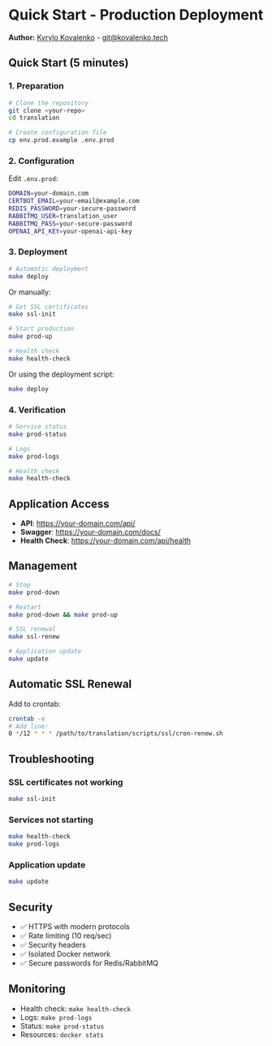 # Quick Start - Production Deployment

**Author:** [Kyrylo Kovalenko](https://kovalenko.tech) - git@kovalenko.tech

## Quick Start (5 minutes)

### 1. Preparation
```bash
# Clone the repository
git clone <your-repo>
cd translation

# Create configuration file
cp env.prod.example .env.prod
```

### 2. Configuration
Edit `.env.prod`:
```bash
DOMAIN=your-domain.com
CERTBOT_EMAIL=your-email@example.com
REDIS_PASSWORD=your-secure-password
RABBITMQ_USER=translation_user
RABBITMQ_PASS=your-secure-password
OPENAI_API_KEY=your-openai-api-key
```

### 3. Deployment
```bash
# Automatic deployment
make deploy
```

Or manually:
```bash
# Get SSL certificates
make ssl-init

# Start production
make prod-up

# Health check
make health-check
```

Or using the deployment script:
```bash
make deploy
```

### 4. Verification
```bash
# Service status
make prod-status

# Logs
make prod-logs

# Health check
make health-check
```

## Application Access

- **API**: https://your-domain.com/api/
- **Swagger**: https://your-domain.com/docs/
- **Health Check**: https://your-domain.com/api/health

## Management

```bash
# Stop
make prod-down

# Restart
make prod-down && make prod-up

# SSL renewal
make ssl-renew

# Application update
make update
```

## Automatic SSL Renewal

Add to crontab:
```bash
crontab -e
# Add line:
0 */12 * * * /path/to/translation/scripts/ssl/cron-renew.sh
```

## Troubleshooting

### SSL certificates not working
```bash
make ssl-init
```

### Services not starting
```bash
make health-check
make prod-logs
```

### Application update
```bash
make update
```

## Security

- ✅ HTTPS with modern protocols
- ✅ Rate limiting (10 req/sec)
- ✅ Security headers
- ✅ Isolated Docker network
- ✅ Secure passwords for Redis/RabbitMQ

## Monitoring

- Health check: `make health-check`
- Logs: `make prod-logs`
- Status: `make prod-status`
- Resources: `docker stats` 